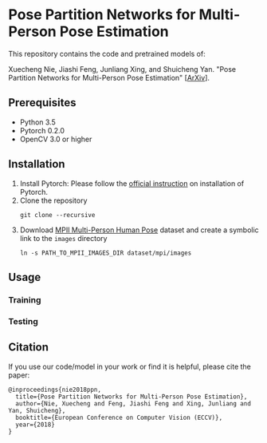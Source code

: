 # Pose Partition Networks for Multi-Person Pose Estimation
This repository contains the code and pretrained models of:

Xuecheng Nie, Jiashi Feng, Junliang Xing, and Shuicheng Yan. "Pose Partition Networks for Multi-Person Pose Estimation" [[ArXiv](https://arxiv.org/abs/1705.07422)].

## Prerequisites
- Python 3.5
- Pytorch 0.2.0
- OpenCV 3.0 or higher

## Installation
1. Install Pytorch: Please follow the [official instruction](https://pytorch.org/) on installation of Pytorch.
2. Clone the repository 
   ```
   git clone --recursive 
   ```
3. Download [MPII Multi-Person Human Pose](http://human-pose.mpi-inf.mpg.de/) dataset and create a symbolic link to the ```images``` directory 
   ```
   ln -s PATH_TO_MPII_IMAGES_DIR dataset/mpi/images
   ```

## Usage

### Training

### Testing

## Citation
If you use our code/model in your work or find it is helpful, please cite the paper:
```
@inproceedings{nie2018ppn,
  title={Pose Partition Networks for Multi-Person Pose Estimation},
  author={Nie, Xuecheng and Feng, Jiashi Feng and Xing, Junliang and Yan, Shuicheng},
  booktitle={European Conference on Computer Vision (ECCV)},
  year={2018}
}
```